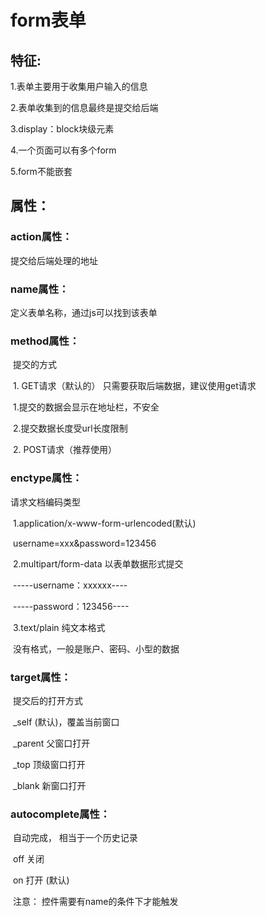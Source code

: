 # form表单

## 特征:

   1.表单主要用于收集用户输入的信息

   2.表单收集到的信息最终是提交给后端

   3.display：block块级元素

   4.一个页面可以有多个form

   5.form不能嵌套

## 属性：

### action属性： 

提交给后端处理的地址

### name属性： 

定义表单名称，通过js可以找到该表单

### method属性：

​		提交的方式

​          1. GET请求（默认的） 只需要获取后端数据，建议使用get请求

​                                1.提交的数据会显示在地址栏，不安全

​                                2.提交数据长度受url长度限制

​          2.  POST请求（推荐使用）

### enctype属性：

 请求文档编码类型

​           1.application/x-www-form-urlencoded(默认)      

​               username=xxx&password=123456

​           2.multipart/form-data  以表单数据形式提交

​               -----username：xxxxxx----

​               -----password：123456----

​           3.text/plain  纯文本格式

​           没有格式，一般是账户、密码、小型的数据

### target属性：  

​		提交后的打开方式

​           _self  (默认)，覆盖当前窗口

​           _parent 父窗口打开

​           _top   顶级窗口打开

​           _blank  新窗口打开

### autocomplete属性：  

​			自动完成， 相当于一个历史记录

​           off  关闭

​           on  打开 (默认)    

​           注意： 控件需要有name的条件下才能触发